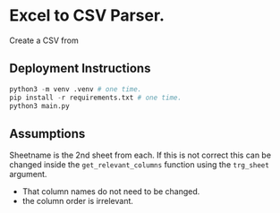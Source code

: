 # Excel to CSV Parser. 

Create a CSV from 


## Deployment Instructions


``` python
python3 -m venv .venv # one time.
pip install -r requirements.txt # one time.
python3 main.py
```

## Assumptions

Sheetname is the 2nd sheet from each. If this is not correct this can be changed inside the `get_relevant_columns` function using the `trg_sheet` argument.

- That column names do not need to be changed.
- the column order is irrelevant. 




